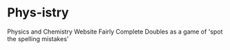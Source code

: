 # Phys-istry
Physics and Chemistry Website Fairly Complete
Doubles as a game of 'spot the spelling mistakes'

